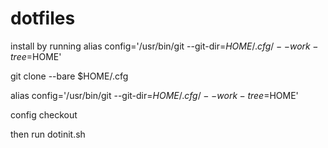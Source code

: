 # dotfiles
install by running 
alias config='/usr/bin/git --git-dir=$HOME/.cfg/ --work-tree=$HOME'

git clone --bare <git-repo-url> $HOME/.cfg

alias config='/usr/bin/git --git-dir=$HOME/.cfg/ --work-tree=$HOME'

config checkout

then run dotinit.sh
